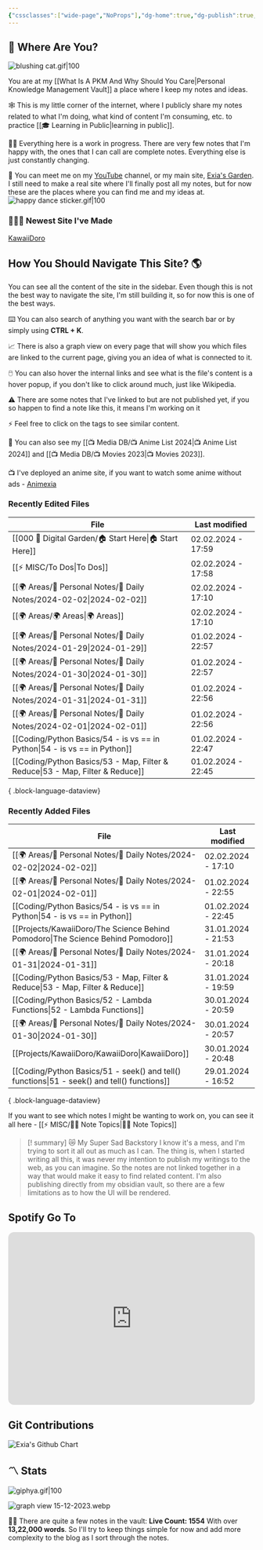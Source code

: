 ```yaml
---
{"cssclasses":["wide-page","NoProps"],"dg-home":true,"dg-publish":true,"permalink":"/000-digital-garden/start-here/","tags":["gardenEntry"],"dgPassFrontmatter":true,"noteIcon":"3","created":"2023-12-10T08:50:33.353+05:30","updated":"2024-02-02T17:59:00.230+05:30"}
---
```


## 🫨 Where Are You?

![blushing cat.gif|100](/img/user/Resources/%F0%9F%93%81%20Files/%F0%9F%93%B8Images/blushing%20cat.gif)

You are at my [[What Is A PKM And Why Should You Care\|Personal Knowledge Management Vault]] a place where I keep my notes and ideas.

🕸️ This is my little corner of the internet, where I publicly share my notes related to what I'm doing, what kind of content I'm consuming, etc. to practice [[🎓 Learning in Public\|learning in public]].

👷🏻 Everything here is a work in progress. There are very few notes that I'm happy with, the ones that I can call are complete notes. Everything else is just constantly changing.

📄 You can meet me on my [YouTube](https://youtube.com/@naamnahihai) channel, or my main site, [Exia's Garden](https://exiasgarden.pages.dev). I still need to make a real site where I'll finally post all my notes, but for now these are the places where you can find me and my ideas at.
![happy dance sticker.gif|100](/img/user/Resources/%F0%9F%93%81%20Files/%F0%9F%93%B8Images/happy%20dance%20sticker.gif)
### 🧑🏻‍💻 Newest Site I've Made
[KawaiiDoro](https://kawaiidoro.com)

## How You Should Navigate This Site? 🌎
You can see all the content of the site in the sidebar. Even though this is not the best way to navigate the site, I'm still building it, so for now this is one of the best ways.

⌨️ You can also search of anything you want with the search bar or by simply using **CTRL + K**.

📈 There is also a graph view on every page that will show you which files are linked to the current page, giving you an idea of what is connected to it.

🖱️ You can also hover the internal links and see what is the file's content is a hover popup, if you don't like to click around much, just like Wikipedia.

⚠️ There are some notes that I've linked to but are not published yet, if you so happen to find a note like this, it means I'm working on it

⚡ Feel free to click on the tags to see similar content.

🎥 You can also see my [[📺 Media DB/📺 Anime List 2024\|📺 Anime List 2024]] and [[📺 Media DB/📺 Movies 2023\|📺 Movies 2023]].

📺 I've deployed an anime site, if you want to watch some anime without ads - [Animexia](https://anime.insightfulsage.com/)

### Recently Edited Files
| File                                                                             | Last modified      |
| -------------------------------------------------------------------------------- | ------------------ |
| [[000 🏡 Digital Garden/🏠 Start Here\|🏠 Start Here]]                        | 02.02.2024 - 17:59 |
| [[⚡ MISC/To Dos\|To Dos]]                                                     | 02.02.2024 - 17:58 |
| [[🌍 Areas/📧 Personal Notes/📓 Daily Notes/2024-02-02\|2024-02-02]]          | 02.02.2024 - 17:10 |
| [[🌍 Areas/🌍 Areas\|🌍 Areas]]                                               | 02.02.2024 - 17:10 |
| [[🌍 Areas/📧 Personal Notes/📓 Daily Notes/2024-01-29\|2024-01-29]]          | 01.02.2024 - 22:57 |
| [[🌍 Areas/📧 Personal Notes/📓 Daily Notes/2024-01-30\|2024-01-30]]          | 01.02.2024 - 22:57 |
| [[🌍 Areas/📧 Personal Notes/📓 Daily Notes/2024-01-31\|2024-01-31]]          | 01.02.2024 - 22:56 |
| [[🌍 Areas/📧 Personal Notes/📓 Daily Notes/2024-02-01\|2024-02-01]]          | 01.02.2024 - 22:56 |
| [[Coding/Python Basics/54 - is vs == in Python\|54 - is vs == in Python]]     | 01.02.2024 - 22:47 |
| [[Coding/Python Basics/53 - Map, Filter & Reduce\|53 - Map, Filter & Reduce]] | 01.02.2024 - 22:45 |

{ .block-language-dataview}

### Recently Added Files
| File                                                                                           | Last modified      |
| ---------------------------------------------------------------------------------------------- | ------------------ |
| [[🌍 Areas/📧 Personal Notes/📓 Daily Notes/2024-02-02\|2024-02-02]]                        | 02.02.2024 - 17:10 |
| [[🌍 Areas/📧 Personal Notes/📓 Daily Notes/2024-02-01\|2024-02-01]]                        | 01.02.2024 - 22:55 |
| [[Coding/Python Basics/54 - is vs == in Python\|54 - is vs == in Python]]                   | 01.02.2024 - 22:45 |
| [[Projects/KawaiiDoro/The Science Behind Pomodoro\|The Science Behind Pomodoro]]            | 31.01.2024 - 21:53 |
| [[🌍 Areas/📧 Personal Notes/📓 Daily Notes/2024-01-31\|2024-01-31]]                        | 31.01.2024 - 20:18 |
| [[Coding/Python Basics/53 - Map, Filter & Reduce\|53 - Map, Filter & Reduce]]               | 31.01.2024 - 19:59 |
| [[Coding/Python Basics/52 - Lambda Functions\|52 - Lambda Functions]]                       | 30.01.2024 - 20:59 |
| [[🌍 Areas/📧 Personal Notes/📓 Daily Notes/2024-01-30\|2024-01-30]]                        | 30.01.2024 - 20:57 |
| [[Projects/KawaiiDoro/KawaiiDoro\|KawaiiDoro]]                                              | 30.01.2024 - 20:48 |
| [[Coding/Python Basics/51 - seek() and tell() functions\|51 - seek() and tell() functions]] | 29.01.2024 - 16:52 |

{ .block-language-dataview}

If you want to see which notes I might be wanting to work on, you can see it all here - [[⚡ MISC/✍🏻 Note Topics\|✍🏻 Note Topics]]

>[! summary]  😿 My Super Sad Backstory
> I know it's a mess, and I'm trying to sort it all out as much as I can.
The thing is, when I started writing all this, it was never my intention to publish my writings to the web, as you can imagine.
So the notes are not linked together in a way that would make it easy to find related content.
I'm also publishing directly from my obsidian vault, so there are a few limitations as to how the UI will be rendered.

## Spotify Go To
<iframe style="border-radius:12px" src="https://open.spotify.com/embed/playlist/37i9dQZF1EIYpUgYYPrm7Z?utm_source=generator&theme=0" width="100%" height="352" frameBorder="0" allowfullscreen="" allow="autoplay; clipboard-write; encrypted-media; fullscreen; picture-in-picture" loading="lazy"></iframe>

## Git Contributions
<img src="https://ghchart.rshah.org/A020F0/ooexiaoo" alt="Exia's Github Chart" />

## 〽️ Stats
![giphya.gif|100](/img/user/Resources/%F0%9F%93%81%20Files/%F0%9F%93%B8Images/giphya.gif)

![graph view 15-12-2023.webp](/img/user/Resources/%F0%9F%93%81%20Files/%F0%9F%93%B8Images/graph%20view%2015-12-2023.webp)

😵‍💫 There are quite a few notes in the vault:
**Live Count: 1554** With over **13,22,000 words**.
So I'll try to keep things simple for now and add more complexity to the blog as I sort through the notes.